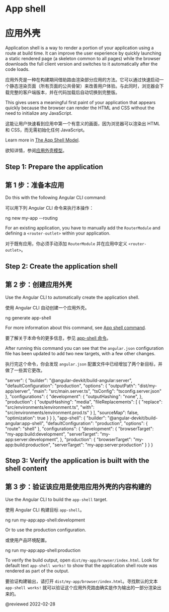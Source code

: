 # App shell

# 应用外壳

Application shell is a way to render a portion of your application using a route at build time.
It can improve the user experience by quickly launching a static rendered page (a skeleton common to all pages) while the browser downloads the full client version and switches to it automatically after the code loads.

应用外壳是一种在构建期间借助路由渲染部分应用的方法。它可以通过快速启动一个静态渲染页面（所有页面的公共骨架）来改善用户体验。与此同时，浏览器会下载完整的客户端版本，并在代码加载后自动切换到完整版。

This gives users a meaningful first paint of your application that appears quickly because the browser can render the HTML and CSS without the need to initialize any JavaScript.

这能让用户快速看到应用中第一个有意义的画面，因为浏览器可以渲染出 HTML 和 CSS，而无需初始化任何 JavaScript。

Learn more in [The App Shell Model](https://developers.google.com/web/fundamentals/architecture/app-shell).

欲知详情，参阅[应用外壳模型](https://developers.google.com/web/fundamentals/architecture/app-shell)。

## Step 1: Prepare the application

## 第 1 步：准备本应用

Do this with the following Angular CLI command:

可以用下列 Angular CLI 命令来执行本操作：

<code-example format="shell" language="shell">

ng new my-app --routing

</code-example>

For an existing application, you have to manually add the `RouterModule` and defining a `<router-outlet>` within your application.

对于既有应用，你必须手动添加 `RouterModule` 并在应用中定义 `<router-outlet>`。

## Step 2: Create the application shell

## 第 2 步：创建应用外壳

Use the Angular CLI to automatically create the application shell.

使用 Angular CLI 自动创建一个应用外壳。

<code-example format="shell" language="shell">

ng generate app-shell

</code-example>

For more information about this command, see [App shell command](cli/generate#app-shell-command).

要了解关于本命令的更多信息，参见 [app-shell 命令](cli/generate#app-shell-command)。

After running this command you can see that the `angular.json` configuration file has been updated to add two new targets, with a few other changes.

执行完这个命令，你会发现 `angular.json` 配置文件中已经增加了两个新目标，并做了一些其它更改。

<code-example language="json">

"server": {
  "builder": "&commat;angular-devkit/build-angular:server",
  "defaultConfiguration": "production",
  "options": {
    "outputPath": "dist/my-app/server",
    "main": "src/main.server.ts",
    "tsConfig": "tsconfig.server.json"
  },
  "configurations": {
    "development": {
      "outputHashing": "none",
    },
    "production": {
      "outputHashing": "media",
      "fileReplacements": [
        {
          "replace": "src/environments/environment.ts",
          "with": "src/environments/environment.prod.ts"
        }
      ],
      "sourceMap": false,
      "optimization": true
    }
  }
},
"app-shell": {
  "builder": "&commat;angular-devkit/build-angular:app-shell",
  "defaultConfiguration": "production",
  "options": {
    "route": "shell"
  },
  "configurations": {
    "development": {
      "browserTarget": "my-app:build:development",
      "serverTarget": "my-app:server:development",
    },
    "production": {
      "browserTarget": "my-app:build:production",
      "serverTarget": "my-app:server:production"
    }
  }
}

</code-example>

## Step 3: Verify the application is built with the shell content

## 第 3 步：验证该应用是使用应用外壳的内容构建的

Use the Angular CLI to build the `app-shell` target.

使用 Angular CLI 构建目标 `app-shell`。

<code-example format="shell" language="shell">

ng run my-app:app-shell:development

</code-example>

Or to use the production configuration.

或使用产品环境配置。

<code-example format="shell" language="shell">

ng run my-app:app-shell:production

</code-example>

To verify the build output, open <code class="no-auto-link">dist/my-app/browser/index.html</code>.
Look for default text `app-shell works!` to show that the application shell route was rendered as part of the output.

要验证构建输出，请打开 <code class="no-auto-link">dist/my-app/browser/index.html</code>。寻找默认的文本 `app-shell works!` 就可以验证这个应用外壳路由确实是作为输出的一部分渲染出来的。

<!-- links -->

<!-- external links -->

<!-- end links -->

@reviewed 2022-02-28
